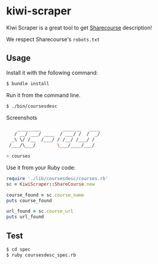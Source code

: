 # kiwi-scraper

Kiwi Scraper is a great tool to get [Sharecourse](http://sharecourse.net/sharecourse/general/home/) description!

We respect Sharecourse's `robots.txt`

## Usage

Install it with the following command:
```sh
$ bundle install
```

Run it from the command line.
```sh
$ ./bin/coursesdesc
```

Screenshots

```sh
    _________        _______   ____
   / __/ ___/ ____  / ___/ /  /  _/
  _\ \/ /__  /___/ / /__/ /___/ /  
 /___/\___/        \___/____/___/  

> courses
```

Use it from your Ruby code:
````ruby
require './lib/coursesdesc/courses.rb'
sc = KiwiScraper::ShareCourse.new

course_found = sc.course_name
puts course_found

url_found = sc.course_url
puts url_found

````

## Test

```sh
$ cd spec
$ ruby coursesdesc_spec.rb
```

